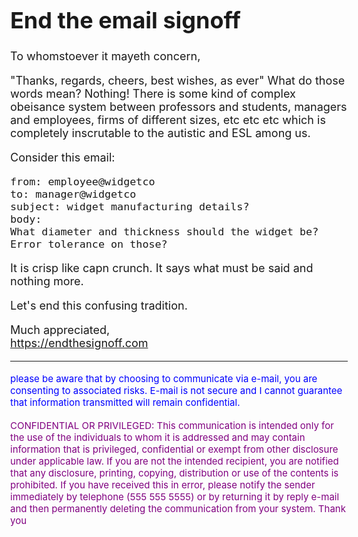 # End the email signoff

To whomstoever it mayeth concern,

"Thanks, regards, cheers, best wishes, as ever" What do those words mean? Nothing! There is some kind of complex obeisance system between professors and students, managers and employees, firms of different sizes, etc etc etc which is completely inscrutable to the autistic and ESL among us.

Consider this email:


```
from: employee@widgetco
to: manager@widgetco
subject: widget manufacturing details?
body:
What diameter and thickness should the widget be?
Error tolerance on those?
```

It is crisp like capn crunch. It says what must be said and nothing more.

Let's end this confusing tradition.

Much appreciated, \
https://endthesignoff.com

---

<p style="color:blue"><small>please be aware that by choosing to communicate via e-mail, you are consenting to associated risks. E-mail is not secure and I cannot guarantee that information transmitted will remain confidential.</small></p>

<p style="color:purple"> <small> CONFIDENTIAL OR PRIVILEGED: This communication is intended only for the use of the individuals to whom it is addressed and may contain information that is privileged, confidential or exempt from other disclosure under applicable law. If you are not the intended recipient, you are notified that any disclosure, printing, copying, distribution or use of the contents is prohibited. If you have received this in error, please notify the sender immediately by telephone (555 555 5555) or by returning it by reply e-mail and then permanently deleting the communication from your system. Thank you </small> </p>

<style>
    body {
        max-width: 30em;
        margin-left: auto;
        margin-right: auto;
        font-size: large;
    }
</style>
